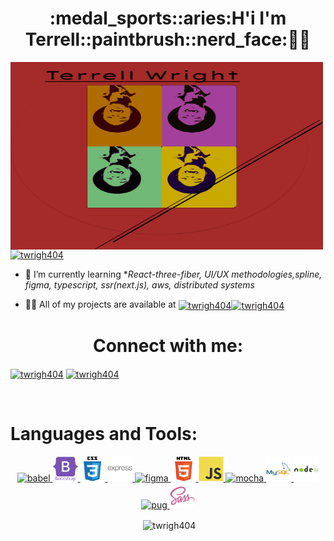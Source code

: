 <div align="center">
  <h1 align="center">:medal_sports::aries:H'i I'm Terrell::paintbrush::nerd_face:👨‍💻</h1>
  <img align="left" height="300px" width="500px" src="TerrellWrightSvg (1).svg" alt="twrigh404" />
</div>
<p align="left" width="250px" height="400px"><a href="https://dev.to/twrigh404g"><img src="https://img.shields.io/badge/dev.to-0A0A0A?style=for-the-badge&logo=devdotto&logoColor=red" alt="twrigh404" /></a></p>

- 🌱 I’m currently learning **React-three-fiber, UI/UX methodologies,spline, figma, typescript, ssr(next.js), aws, distributed systems*

- 👨‍💻 All of my projects are available at <a href="https://codepen.io/twrigh404" target="blank"><img align="center" src="https://raw.githubusercontent.com/rahuldkjain/github-profile-readme-generator/master/src/images/icons/Social/codepen.svg" alt="twrigh404" height="25" width="50" /></a><a href="https://github.com/twrigh404" target="blank"><img align="center" src="https://img.shields.io/badge/GitHub-100000?style=for-the-badge&logo=github&logoColor=red" alt="twrigh404" height="25" width="50" /></a>



<p align="center">
<h1 align="center">Connect with me:</h1>
<a href="https://codepen.io/twrigh404" target="blank"><img align="center" src="https://img.shields.io/badge/Twitter-1DA1F2?style=for-the-   badge&logo=twitter&logoColor=white" alt="twrigh404" height="30" width="60" /></a>
<a href="https://codepen.io/twrigh404" target="blank"><img align="center" src="https://img.shields.io/badge/LinkedIn-0077B5?style=for-the-badge&logo=linkedin&logoColor=white" alt="twrigh404" height="30" width="60" /></a>
</p><br />

<h1 align="left">Languages and Tools:</h1>
<p align="center"> <a href="https://babeljs.io/" target="_blank" rel="noreferrer"> <img src="https://www.vectorlogo.zone/logos/babeljs/babeljs-icon.svg" alt="babel" width="40" height="40"/> </a> <a href="https://getbootstrap.com" target="_blank" rel="noreferrer"> <img src="https://raw.githubusercontent.com/devicons/devicon/master/icons/bootstrap/bootstrap-plain-wordmark.svg" alt="bootstrap" width="40" height="40"/> </a> <a href="https://www.w3schools.com/css/" target="_blank" rel="noreferrer"> <img src="https://raw.githubusercontent.com/devicons/devicon/master/icons/css3/css3-original-wordmark.svg" alt="css3" width="40" height="40"/> </a> <a href="https://expressjs.com" target="_blank" rel="noreferrer"> <img src="https://raw.githubusercontent.com/devicons/devicon/master/icons/express/express-original-wordmark.svg" alt="express" width="40" height="40"/> </a> <a href="https://www.figma.com/" target="_blank" rel="noreferrer"> <img src="https://www.vectorlogo.zone/logos/figma/figma-icon.svg" alt="figma" width="40" height="40"/> </a> <a href="https://www.w3.org/html/" target="_blank" rel="noreferrer"> <img src="https://raw.githubusercontent.com/devicons/devicon/master/icons/html5/html5-original-wordmark.svg" alt="html5" width="40" height="40"/> </a> <a href="https://developer.mozilla.org/en-US/docs/Web/JavaScript" target="_blank" rel="noreferrer"> <img src="https://raw.githubusercontent.com/devicons/devicon/master/icons/javascript/javascript-original.svg" alt="javascript" width="40" height="40"/> </a> <a href="https://mochajs.org" target="_blank" rel="noreferrer"> <img src="https://www.vectorlogo.zone/logos/mochajs/mochajs-icon.svg" alt="mocha" width="40" height="40"/> </a> <a href="https://www.mysql.com/" target="_blank" rel="noreferrer"> <img src="https://raw.githubusercontent.com/devicons/devicon/master/icons/mysql/mysql-original-wordmark.svg" alt="mysql" width="40" height="40"/> </a> <a href="https://nodejs.org" target="_blank" rel="noreferrer"> <img src="https://raw.githubusercontent.com/devicons/devicon/master/icons/nodejs/nodejs-original-wordmark.svg" alt="nodejs" width="40" height="40"/> </a> <a href="https://pugjs.org" target="_blank" rel="noreferrer"> <img src="https://cdn.worldvectorlogo.com/logos/pug.svg" alt="pug" width="40" height="40"/> </a> <a href="https://sass-lang.com" target="_blank" rel="noreferrer"> <img src="https://raw.githubusercontent.com/devicons/devicon/master/icons/sass/sass-original.svg" alt="sass" width="40" height="40"/> </a> </p>

<p align="center">&nbsp;<img align="center" src="https://github-readme-stats.vercel.app/api?username=twrigh404&show_icons=true&locale=en" alt="twrigh404" /></p>

